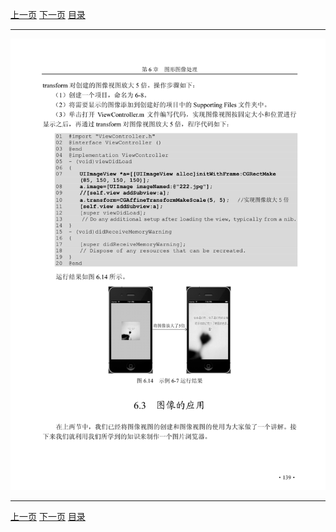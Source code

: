 [上一页](150.md) [下一页](152.md) [目录](../README.md)

***

![151](../images/151.png)

***

[上一页](150.md) [下一页](152.md) [目录](../README.md)
